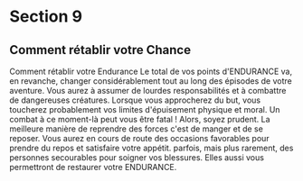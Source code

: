# Section 9

## Comment rétablir votre Chance

Comment rétablir votre Endurance
Le total de vos points d'ENDURANCE va, en revanche, changer considérablement tout au long des épisodes de votre aventure. Vous aurez à assumer de lourdes responsabilités et à combattre de dangereuses créatures. Lorsque vous approcherez du but, vous toucherez probablement vos limites d'épuisement physique et moral. Un combat à ce moment-là peut vous être fatal ! Alors, soyez prudent. La meilleure manière de reprendre des forces c'est de manger et de se reposer.
Vous aurez en cours de route des occasions favorables pour prendre du repos et satisfaire votre appétit.
parfois, mais plus rarement, des personnes secourables pour soigner vos blessures. Elles aussi vous permettront de restaurer votre ENDURANCE.